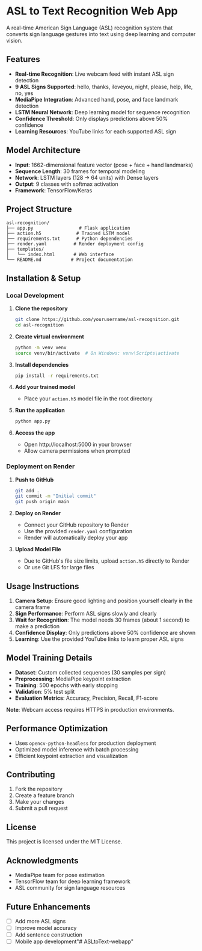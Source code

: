 # ASL to Text Recognition Web App

A real-time American Sign Language (ASL) recognition system that converts sign language gestures into text using deep learning and computer vision.

## Features

- **Real-time Recognition**: Live webcam feed with instant ASL sign detection
- **9 ASL Signs Supported**: hello, thanks, iloveyou, night, please, help, life, no, yes
- **MediaPipe Integration**: Advanced hand, pose, and face landmark detection
- **LSTM Neural Network**: Deep learning model for sequence recognition
- **Confidence Threshold**: Only displays predictions above 50% confidence
- **Learning Resources**: YouTube links for each supported ASL sign

## Model Architecture

- **Input**: 1662-dimensional feature vector (pose + face + hand landmarks)
- **Sequence Length**: 30 frames for temporal modeling
- **Network**: LSTM layers (128 → 64 units) with Dense layers
- **Output**: 9 classes with softmax activation
- **Framework**: TensorFlow/Keras

## Project Structure

```
asl-recognition/
├── app.py                 # Flask application
├── action.h5             # Trained LSTM model
├── requirements.txt      # Python dependencies
├── render.yaml          # Render deployment config
├── templates/
│   └── index.html       # Web interface
└── README.md           # Project documentation
```

## Installation & Setup

### Local Development

1. **Clone the repository**
   ```bash
   git clone https://github.com/yourusername/asl-recognition.git
   cd asl-recognition
   ```

2. **Create virtual environment**
   ```bash
   python -m venv venv
   source venv/bin/activate  # On Windows: venv\Scripts\activate
   ```

3. **Install dependencies**
   ```bash
   pip install -r requirements.txt
   ```

4. **Add your trained model**
   - Place your `action.h5` model file in the root directory

5. **Run the application**
   ```bash
   python app.py
   ```

6. **Access the app**
   - Open http://localhost:5000 in your browser
   - Allow camera permissions when prompted

### Deployment on Render

1. **Push to GitHub**
   ```bash
   git add .
   git commit -m "Initial commit"
   git push origin main
   ```

2. **Deploy on Render**
   - Connect your GitHub repository to Render
   - Use the provided `render.yaml` configuration
   - Render will automatically deploy your app

3. **Upload Model File**
   - Due to GitHub's file size limits, upload `action.h5` directly to Render
   - Or use Git LFS for large files

## Usage Instructions

1. **Camera Setup**: Ensure good lighting and position yourself clearly in the camera frame
2. **Sign Performance**: Perform ASL signs slowly and clearly
3. **Wait for Recognition**: The model needs 30 frames (about 1 second) to make a prediction
4. **Confidence Display**: Only predictions above 50% confidence are shown
5. **Learning**: Use the provided YouTube links to learn proper ASL signs

## Model Training Details

- **Dataset**: Custom collected sequences (30 samples per sign)
- **Preprocessing**: MediaPipe keypoint extraction
- **Training**: 500 epochs with early stopping
- **Validation**: 5% test split
- **Evaluation Metrics**: Accuracy, Precision, Recall, F1-score


**Note**: Webcam access requires HTTPS in production environments.

## Performance Optimization

- Uses `opencv-python-headless` for production deployment
- Optimized model inference with batch processing
- Efficient keypoint extraction and visualization

## Contributing

1. Fork the repository
2. Create a feature branch
3. Make your changes
4. Submit a pull request

## License

This project is licensed under the MIT License.

## Acknowledgments

- MediaPipe team for pose estimation
- TensorFlow team for deep learning framework
- ASL community for sign language resources

## Future Enhancements

- [ ] Add more ASL signs
- [ ] Improve model accuracy
- [ ] Add sentence construction
- [ ] Mobile app development"# ASLtoText-webapp" 
